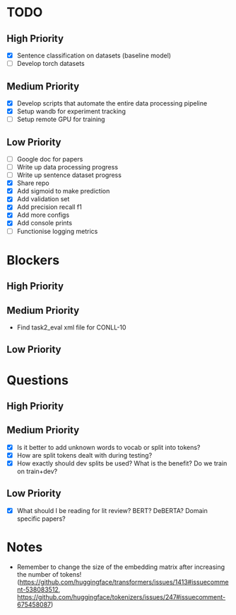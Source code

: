 # TODO

## High Priority

- [X] Sentence classification on datasets (baseline model)
- [ ] Develop torch datasets

## Medium Priority

- [X] Develop scripts that automate the entire data processing pipeline
- [X] Setup wandb for experiment tracking
- [ ] Setup remote GPU for training

## Low Priority

- [ ] Google doc for papers
- [ ] Write up data processing progress
- [ ] Write up sentence dataset progress
- [X] Share repo
- [X] Add sigmoid to make prediction
- [X] Add validation set
- [X] Add precision recall f1
- [X] Add more configs
- [X] Add console prints
- [ ] Functionise logging metrics

# Blockers

## High Priority


## Medium Priority

- Find task2_eval xml file for CONLL-10 

## Low Priority


# Questions

## High Priority


## Medium Priority

- [X] Is it better to add unknown words to vocab or split into tokens?
- [X] How are split tokens dealt with during testing?
- [X] How exactly should dev splits be used? What is the benefit? Do we train on train+dev?

## Low Priority

- [X] What should I be reading for lit review? BERT? DeBERTA? Domain specific papers?


# Notes

- Remember to change the size of the embedding matrix after increasing the number of tokens! (https://github.com/huggingface/transformers/issues/1413#issuecomment-538083512, https://github.com/huggingface/tokenizers/issues/247#issuecomment-675458087)
